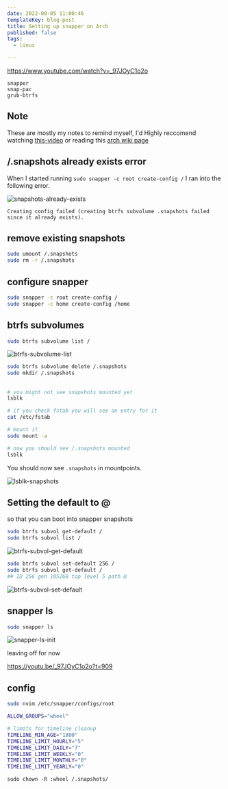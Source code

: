 ```yaml
---
date: 2022-09-05 11:00:46
templateKey: blog-post
title: Setting up snapper on Arch
published: false
tags:
  - linux

---
```


https://www.youtube.com/watch?v=_97JOyC1o2o

```
snapper
snap-pac
grub-btrfs
```

## Note

These are mostly my notes to remind myself, I'd Highly reccomend watching
[this-video]( https://www.youtube.com/watch?v=_97JOyC1o2o) or reading this
[arch wiki page](https://wiki.archlinux.org/title/snapper)

## /.snapshots already exists error

When I started running `sudo snapper -c root create-config /`  I ran into the
following error.

![snapshots-already-exists](https://screenshots.waylonwalker.com/snapshots-already-exists.webp)

```
Creating config failed (creating btrfs subvolume .snapshots failed since it already exists).
```

## remove existing snapshots

``` bash
sudo umount /.snapshots
sudo rm -r /.snapshots
```

## configure snapper

``` bash
sudo snapper -c root create-config /
sudo snapper -c home create-config /home
```

## btrfs subvolumes

``` bash
sudo btrfs subvolume list /
```

![btrfs-subvolume-list](https://screenshots.waylonwalker.com/btrfs-subvolume-list.webp)

``` bash
sudo btrfs subvolume delete /.snapshots
sudo mkdir /.snapshots
```

##

``` bash
# you might not see snapshots mounted yet
lsblk

# if you check fstab you will see an entry for it
cat /etc/fstab

# mount it
sudo mount -a

# now you should see /.snapshots mounted
lsblk
```

You should now see `.snapshots` in mountpoints.

![lsblk-snapshots](https://screenshots.waylonwalker.com/lsblk-snapshots.webp)

## Setting the default to @

so that you can boot into snapper snapshots

``` bash
sudo btrfs subvol get-default /
sudo btrfs subvol list /
```

![btrfs-subvol-get-default](https://screenshots.waylonwalker.com/btrfs-subvol-get-default.webp)

``` bash
sudo btrfs subvol set-default 256 /
sudo btrfs subvol get-default /
## ID 256 gen 105268 top level 5 path @
```

![btrfs-subvol-set-default]( https://screenshots.waylonwalker.com/btrfs-subvol-set-default.webp )

## snapper ls

``` bash
sudo snapper ls
```

![snapper-ls-init](https://screenshots.waylonwalker.com/snapper-ls-init.webp)

leaving off for now

https://youtu.be/_97JOyC1o2o?t=909

## config

``` bash
sudo nvim /etc/snapper/configs/root
```

``` bash
ALLOW_GROUPS="wheel"

# limits for timeline cleanup
TIMELINE_MIN_AGE="1800"
TIMELINE_LIMIT_HOURLY="5"
TIMELINE_LIMIT_DAILY="7"
TIMELINE_LIMIT_WEEKLY="0"
TIMELINE_LIMIT_MONTHLY="0"
TIMELINE_LIMIT_YEARLY="0"
```

```
sudo chown -R :wheel /.snapshots/
```
